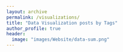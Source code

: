 ```yaml
---
layout: archive
permalink: /visualizations/
title: "Data Visualization posts by Tags"
author_profile: true
header:
  image: "images/Website/data-sum.png"
---
```

